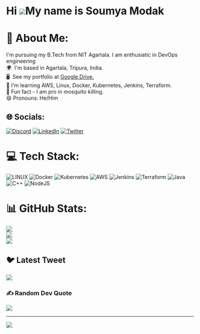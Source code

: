 Hi ![](https://user-images.githubusercontent.com/18350557/176309783-0785949b-9127-417c-8b55-ab5a4333674e.gif)My name is Soumya Modak
====================================================================================================================================

# 💫 About Me:
I'm pursuing my B.Tech from NIT Agartala. I am enthusiatic in DevOps engineering<br>🌍  I'm based in Agartala, Tripura, India.<br> 🖥️  See my portfolio at [Google Drive.](https://drive.google.com/file/d/1I24Z6gMmj_QNO5lLXfLWGZS2UFO5vrJb/view?usp=drive_link)<br>🧠 I'm learning AWS, Linux, Docker, Kubernetes, Jenkins, Terraform.<br> Fun fact - I am pro in mosquito killing.<br>:smile: Pronouns: He/Him

## 🌐 Socials:
[![Discord](https://img.shields.io/badge/Discord-%237289DA.svg?logo=discord&logoColor=white)](https://discord.gg/Šoūmo#6987) [![LinkedIn](https://img.shields.io/badge/LinkedIn-%230077B5.svg?logo=linkedin&logoColor=white)](https://linkedin.com/in/soumya-modak) [![Twitter](https://img.shields.io/badge/Twitter-%231DA1F2.svg?logo=Twitter&logoColor=white)](https://twitter.com/ronit043) 

# 💻 Tech Stack:
![LINUX](https://img.shields.io/badge/Linux-FCC624?style=for-the-badge&logo=linux&logoColor=black) ![Docker](https://img.shields.io/badge/docker-%230db7ed.svg?style=for-the-badge&logo=docker&logoColor=white) ![Kubernetes](https://img.shields.io/badge/kubernetes-%23326ce5.svg?style=for-the-badge&logo=kubernetes&logoColor=white) ![AWS](https://img.shields.io/badge/AWS-%23FF9900.svg?style=for-the-badge&logo=amazon-aws&logoColor=white) ![Jenkins](https://img.shields.io/badge/jenkins-%232C5263.svg?style=for-the-badge&logo=jenkins&logoColor=white) ![Terraform](https://img.shields.io/badge/terraform-%235835CC.svg?style=for-the-badge&logo=terraform&logoColor=white) ![Java](https://img.shields.io/badge/java-%23ED8B00.svg?style=for-the-badge&logo=java&logoColor=white) ![C++](https://img.shields.io/badge/c++-%2300599C.svg?style=for-the-badge&logo=c%2B%2B&logoColor=white) ![NodeJS](https://img.shields.io/badge/node.js-6DA55F?style=for-the-badge&logo=node.js&logoColor=white)

# 📊 GitHub Stats:
![](https://github-readme-stats.vercel.app/api?username=ronit043&theme=gruvbox&hide_border=false&include_all_commits=false&count_private=false)<br/>
![](https://github-readme-streak-stats.herokuapp.com/?user=ronit043&theme=gruvbox&hide_border=false)<br/>
![](https://github-readme-stats.vercel.app/api/top-langs/?username=ronit043&theme=gruvbox&hide_border=false&include_all_commits=false&count_private=false&layout=compact)

## 🐦 Latest Tweet
[![](https://gtce.itsvg.in/api?username=ronit043)](https://github.com/VishwaGauravIn/github-twitter-card-embed)

### ✍️ Random Dev Quote
![](https://quotes-github-readme.vercel.app/api?type=horizontal&theme=gruvbox)

---
[![](https://visitcount.itsvg.in/api?id=ronit043&icon=0&color=3)](https://visitcount.itsvg.in)
